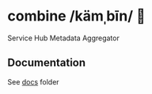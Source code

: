 # combine /kämˌbīn/ :tractor:
Service Hub Metadata Aggregator

## Documentation

See [docs](docs) folder